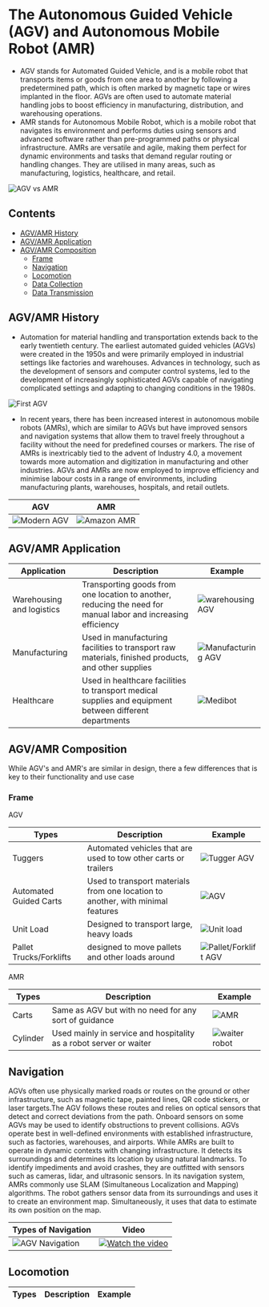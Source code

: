 # The Autonomous Guided Vehicle (AGV) and Autonomous Mobile Robot (AMR)

- AGV stands for Automated Guided Vehicle, and is a mobile robot that transports items or goods from one area to another by following a predetermined path, which is often marked by magnetic tape or wires implanted in the floor. AGVs are often used to automate material handling jobs to boost efficiency in manufacturing, distribution, and warehousing operations.
- AMR stands for Autonomous Mobile Robot, which is a mobile robot that navigates its environment and performs duties using sensors and advanced software rather than pre-programmed paths or physical infrastructure. AMRs are versatile and agile, making them perfect for dynamic environments and tasks that demand regular routing or handling changes. They are utilised in many areas, such as manufacturing, logistics, healthcare, and retail.

![AGV vs AMR](https://aethon.com/wp-content/uploads/2015/04/AMRvs.AGV_.jpg)

## Contents

- [AGV/AMR History](#AGV/AMR-History)
- [AGV/AMR Application](#AGV/AMR-Applications)
- [AGV/AMR Composition](#AGV/AMR-Composition)
  - [Frame](#Frame)
  - [Navigation](#Navigation)
  - [Locomotion](#Locomotion)
  - [Data Collection](#[Data-Collection)
  - [Data Transmission](#Data-Transmission)

## AGV/AMR History

- Automation for material handling and transportation extends back to the early twentieth century. The earliest automated guided vehicles (AGVs) were created in the 1950s and were primarily employed in industrial settings like factories and warehouses. Advances in technology, such as the development of sensors and computer control systems, led to the development of increasingly sophisticated AGVs capable of navigating complicated settings and adapting to changing conditions in the 1980s.

![First AGV](https://www.forkliftaction.com/upload/gallery/3707.jpg?s=1)

- In recent years, there has been increased interest in autonomous mobile robots (AMRs), which are similar to AGVs but have improved sensors and navigation systems that allow them to travel freely throughout a facility without the need for predefined courses or markers. The rise of AMRs is inextricably tied to the advent of Industry 4.0, a movement towards more automation and digitization in manufacturing and other industries. AGVs and AMRs are now employed to improve efficiency and minimise labour costs in a range of environments, including manufacturing plants, warehouses, hospitals, and retail outlets.

|AGV|AMR|
|---|---|
| ![Modern AGV](https://thumbs.dreamstime.com/b/automated-guided-vehicles-agv-forklift-lifting-carton-modern-warehouse-253424837.jpg) | ![Amazon AMR](https://s.yimg.com/uu/api/res/1.2/Lvtw_mfKscRcPEwX3qKGhw--~B/Zmk9ZmlsbDtoPTU1MTt3PTg3NTthcHBpZD15dGFjaHlvbg--/https://media-mbst-pub-ue1.s3.amazonaws.com/creatr-uploaded-images/2022-06/49559fb0-f226-11ec-95ff-01cdb7299c23.cf.jpg) |

## AGV/AMR Application

|Application|Description|Example|
|---|---|---|
|Warehousing and logistics|  Transporting goods from one location to another, reducing the need for manual labor and increasing efficiency | ![warehousing AGV](https://www.bevindustry.com/ext/resources/issues/2021/08-August/Dist_AGVs_Yale-robotic-reach-truck1170x878.jpg?1627558764) |
|Manufacturing|Used in manufacturing facilities to transport raw materials, finished products, and other supplies | ![Manufacturing AGV](https://www.sme.org/globalassets/sme.org/technologies/articles/2018/06---june/dakkota-201802-222-768x432.jpg) |
|Healthcare| Used in healthcare facilities to transport medical supplies and equipment between different departments | ![Medibot](https://m.economictimes.com/thumb/msid-75123099,width-1200,height-900,resizemode-4,imgsize-796189/engineering-professors-pose-with-the-version-two-prototype-of-the-iium-medibot-medical-robot-at-the-international-islamic-university-malaysia-in-gombak-on-the-outskirts-of-kuala-lumpur-.jpg) |

## AGV/AMR Composition

While AGV's and AMR's are similar in design, there a few differences that is key to their functionality and use case

### Frame

AGV

| Types | Description	| Example |
|--|--|--|
| Tuggers | Automated vehicles that are used to tow other carts or trailers | ![Tugger AGV](https://external-content.duckduckgo.com/iu/?u=https%3A%2F%2Fi.ytimg.com%2Fvi%2FbNxsYJ_zxOs%2Fmaxresdefault.jpg&f=1&nofb=1&ipt=359f2c6d292d749d881449b103ce9a7f4b872aec52cf93d15d2333382de7500b&ipo=images) |
| Automated Guided Carts | Used to transport materials from one location to another, with minimal features | ![AGV](https://external-content.duckduckgo.com/iu/?u=https%3A%2F%2Ftse1.mm.bing.net%2Fth%3Fid%3DOIP.ui-akMaPHlZZJI4qPbSpOQHaFi%26pid%3DApi&f=1&ipt=fa50df63ccfd0d7d880572ea5a3575cf23e45306a06e8dcda7f5c2935783bf75&ipo=images) |
| Unit Load | Designed to transport large, heavy loads | ![Unit load](https://external-content.duckduckgo.com/iu/?u=https%3A%2F%2Fwww.agvnetwork.com%2Fimages%2Ftypes-agv%2Funit-load%2Funit_load_agv_with_lifting_table.jpg&f=1&nofb=1&ipt=0f52d26d3035a5839847d6757d1fe363916376a938e83f9dab9041358b585609&ipo=images) |
| Pallet Trucks/Forklifts | designed to move pallets and other loads around | ![Pallet/Forklift AGV](https://external-content.duckduckgo.com/iu/?u=http%3A%2F%2Fwizurai-indonesia.com%2Fwp-content%2Fuploads%2F2021%2F02%2Ftruck-pallet-AGV.png&f=1&nofb=1&ipt=62d30a20632a8ed680535e5761c5e081816677492b9b41230e42755b152a59d6&ipo=images) |

AMR

| Types | Description	| Example |
|--|--|--|
| Carts | Same as AGV but with no need for any sort of guidance | ![AMR](https://external-content.duckduckgo.com/iu/?u=https%3A%2F%2Fvalutrack.com%2Fwp-content%2Fuploads%2F2023%2F04%2FZebra-Fetch-Robotics-Portfolio.jpg&f=1&nofb=1&ipt=c6db3c5259e03b8a6b95fd065fee23800062b17f9f2010e82bb3f531c0cb7050&ipo=images) |
| Cylinder | Used mainly in service and hospitality as a robot server or waiter | ![waiter robot](https://external-content.duckduckgo.com/iu/?u=https%3A%2F%2Fdeliveryrobot.com.au%2Fwp-content%2Fuploads%2F2021%2F07%2Fp22.jpg&f=1&nofb=1&ipt=6f66742f212e1d8ed85c0ede69ebe5915847297f31d24d947f2e969d9ff7b2f1&ipo=images) |

## Navigation

AGVs often use physically marked roads or routes on the ground or other infrastructure, such as magnetic tape, painted lines, QR code stickers, or laser targets.The AGV follows these routes and relies on optical sensors that detect and correct deviations from the path. Onboard sensors on some AGVs may be used to identify obstructions to prevent collisions. AGVs operate best in well-defined environments with established infrastructure, such as factories, warehouses, and airports. While AMRs are built to operate in dynamic contexts with changing infrastructure. It detects its surroundings and determines its location by using natural landmarks. To identify impediments and avoid crashes, they are outfitted with sensors such as cameras, lidar, and ultrasonic sensors. In its navigation system, AMRs commonly use SLAM (Simultaneous Localization and Mapping) algorithms. The robot gathers sensor data from its surroundings and uses it to create an environment map. Simultaneously, it uses that data to estimate its own position on the map.

| Types of Navigation | Video |
|--|--|
| ![AGV Navigation](https://www.agvnetwork.com/images/technology/navigation-systems/AGV_and_AMR_Navigation_Technology.jpg) | [![Watch the video](https://www.youtube.com/embed/JIYOndxW9hc?wmode=transparent)](https://youtu.be/JIYOndxW9hc) |

## Locomotion

| Types | Description	| Example |
|--|--|--|

